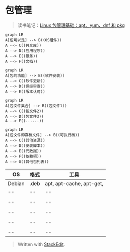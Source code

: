 # 包管理
>读书笔记：[Linux 包管理基础：apt、yum、dnf 和 pkg](https://linux.cn/article-8782-1.html)
```mermaid
graph LR
A[包可以是] --> B((OS组件))
A --> C((共享库))
A --> D((应用程序))
A --> E((服务))
A --> F((文档))
```
```mermaid
graph LR
A[包的功能] --> B((软件安装))
A --> C((软件更新))
A --> D((保经审查))
A --> E((版本认可))
```
```mermaid
graph LR
A[包文件集合] --> B((包文件1))
A --> C((包文件2))
A --> D((包文件3))
A --> E((......))
```
```mermaid
graph LR
A[包文件即存档文件] --> B((可执行档))
A --> C((其他资源))
A --> D((安装脚本))
A --> E((元数据))
A --> F((依赖项))
A --> G((其他包列表))
```
|OS|格式|工具|
|--|--|--|
|Debian|.deb|apt, apt-cache, apt-get,|
|--|--|--|
||||
|--|--|--|
||||
|--|--|--|
||||
|--|--|--|
||||
|--|--|--|




> Written with [StackEdit](https://stackedit.io/).
<!--stackedit_data:
eyJoaXN0b3J5IjpbLTEzMzk5NTYzMjcsLTE3OTQ5MjU5MjEsOT
czMTAxNzk0LDE5ODA5ODcwMTYsNzMwOTk4MTE2XX0=
-->